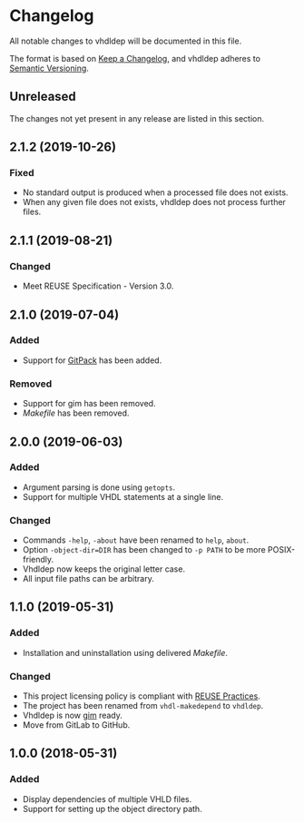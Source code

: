 # Changelog

All notable changes to vhdldep will be documented in this file.

The format is based on [Keep a Changelog](https://keepachangelog.com/en/1.0.0/), and vhdldep adheres to [Semantic Versioning](https://semver.org/spec/v2.0.0.html).

## Unreleased

The changes not yet present in any release are listed in this section.

## 2.1.2 (2019-10-26)

### Fixed

* No standard output is produced when a processed file does not exists.
* When any given file does not exists, vhdldep does not process further files.

## 2.1.1 (2019-08-21)

### Changed

* Meet REUSE Specification - Version 3.0.

## 2.1.0 (2019-07-04)

### Added

* Support for [GitPack](https://github.com/dominiksalvet/gitpack) has been added.

### Removed

* Support for gim has been removed.
* *Makefile* has been removed.

## 2.0.0 (2019-06-03)

### Added

* Argument parsing is done using `getopts`.
* Support for multiple VHDL statements at a single line.

### Changed

* Commands `-help`, `-about` have been renamed to `help`, `about`.
* Option `-object-dir=DIR` has been changed to `-p PATH` to be more POSIX-friendly.
* Vhdldep now keeps the original letter case.
* All input file paths can be arbitrary.

## 1.1.0 (2019-05-31)

### Added

* Installation and uninstallation using delivered *Makefile*.

### Changed

* This project licensing policy is compliant with [REUSE Practices](https://reuse.software/practices/2.0/).
* The project has been renamed from `vhdl-makedepend` to `vhdldep`.
* Vhdldep is now [gim](https://github.com/dominiksalvet/gim) ready.
* Move from GitLab to GitHub.

## 1.0.0 (2018-05-31)

### Added

* Display dependencies of multiple VHLD files.
* Support for setting up the object directory path.
